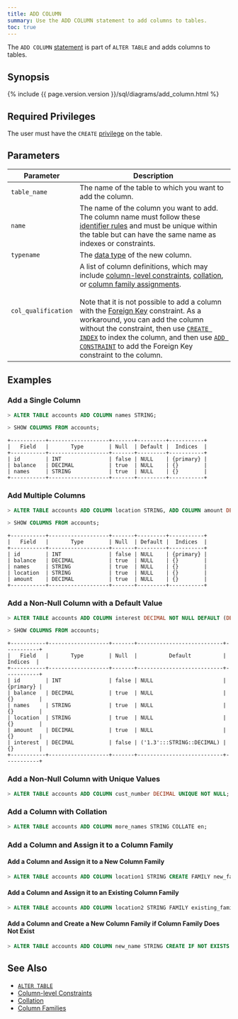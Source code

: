 ```yaml
---
title: ADD COLUMN
summary: Use the ADD COLUMN statement to add columns to tables.
toc: true
---
```


The `ADD COLUMN` [statement](sql-statements.html) is part of `ALTER TABLE` and adds columns to tables.


## Synopsis

{%  include {{  page.version.version  }}/sql/diagrams/add_column.html %}

## Required Privileges

The user must have the `CREATE` [privilege](privileges.html) on the table.

## Parameters

| Parameter | Description |
|-----------|-------------|
| `table_name` | The name of the table to which you want to add the column. |
| `name` | The name of the column you want to add. The column name must follow these [identifier rules](keywords-and-identifiers.html#identifiers) and must be unique within the table but can have the same name as indexes or constraints.  |
| `typename` | The [data type](data-types.html) of the new column. |
| `col_qualification` | A list of column definitions, which may include [column-level constraints](constraints.html), [collation](collate.html), or [column family assignments](column-families.html).<br><br>Note that it is not possible to add a column with the [Foreign Key](foreign-key.html) constraint. As a workaround, you can add the column without the constraint, then use [`CREATE INDEX`](create-index.html) to index the column, and then use [`ADD CONSTRAINT`](add-constraint.html) to add the Foreign Key constraint to the column. |

## Examples

### Add a Single Column

~~~ sql
> ALTER TABLE accounts ADD COLUMN names STRING;
~~~

~~~ sql
> SHOW COLUMNS FROM accounts;
~~~

~~~
+-----------+-------------------+-------+---------+-----------+
|   Field   |       Type        | Null  | Default |  Indices  |
+-----------+-------------------+-------+---------+-----------+
| id        | INT               | false | NULL    | {primary} |
| balance   | DECIMAL           | true  | NULL    | {}        |
| names     | STRING            | true  | NULL    | {}        |
+-----------+-------------------+-------+---------+-----------+
~~~

### Add Multiple Columns

~~~ sql
> ALTER TABLE accounts ADD COLUMN location STRING, ADD COLUMN amount DECIMAL;
~~~

~~~ sql
> SHOW COLUMNS FROM accounts;
~~~

~~~
+-----------+-------------------+-------+---------+-----------+
|   Field   |       Type        | Null  | Default |  Indices  |
+-----------+-------------------+-------+---------+-----------+
| id        | INT               | false | NULL    | {primary} |
| balance   | DECIMAL           | true  | NULL    | {}        |
| names     | STRING            | true  | NULL    | {}        |
| location  | STRING            | true  | NULL    | {}        |
| amount    | DECIMAL           | true  | NULL    | {}        |
+-----------+-------------------+-------+---------+-----------+

~~~

### Add a Non-Null Column with a Default Value

~~~ sql
> ALTER TABLE accounts ADD COLUMN interest DECIMAL NOT NULL DEFAULT (DECIMAL '1.3');
~~~

~~~ sql
> SHOW COLUMNS FROM accounts;
~~~
~~~
+-----------+-------------------+-------+---------------------------+-----------+
|   Field   |       Type        | Null  |          Default          |  Indices  |
+-----------+-------------------+-------+---------------------------+-----------+
| id        | INT               | false | NULL                      | {primary} |
| balance   | DECIMAL           | true  | NULL                      | {}        |
| names     | STRING            | true  | NULL                      | {}        |
| location  | STRING            | true  | NULL                      | {}        |
| amount    | DECIMAL           | true  | NULL                      | {}        |
| interest  | DECIMAL           | false | ('1.3':::STRING::DECIMAL) | {}        |
+-----------+-------------------+-------+---------------------------+-----------+
~~~

### Add a Non-Null Column with Unique Values

~~~ sql
> ALTER TABLE accounts ADD COLUMN cust_number DECIMAL UNIQUE NOT NULL;
~~~

### Add a Column with Collation

~~~ sql
> ALTER TABLE accounts ADD COLUMN more_names STRING COLLATE en;
~~~

### Add a Column and Assign it to a Column Family

#### Add a Column and Assign it to a New Column Family
~~~ sql
> ALTER TABLE accounts ADD COLUMN location1 STRING CREATE FAMILY new_family;
~~~

#### Add a Column and Assign it to an Existing Column Family
~~~ sql
> ALTER TABLE accounts ADD COLUMN location2 STRING FAMILY existing_family;
~~~

#### Add a Column and Create a New Column Family if Column Family Does Not Exist
~~~ sql
> ALTER TABLE accounts ADD COLUMN new_name STRING CREATE IF NOT EXISTS FAMILY f1;
~~~


## See Also
- [`ALTER TABLE`](alter-table.html)
- [Column-level Constraints](constraints.html)
- [Collation](collate.html)
- [Column Families](column-families.html)
